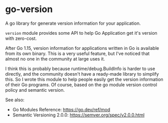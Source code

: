 # go-version

A go library for generate version information for your application.

`version` module provides some API to help Go Application get it's version
with zero-cost.

After Go 1.15, version information for applications written in Go is
available from its own binary. This is a very useful feature, but I've
noticed that almost no one in the community at large uses it.

I think this is probably because runtime/debug.BuildInfo is harder to use
directly, and the community doesn't have a ready-made library to simplify
this. So I wrote this module to help people easily get the version information
of their Go programs. Of course, based on the go module version control policy
and semantic version.

See also:

* Go Modules Reference: https://go.dev/ref/mod
* Semantic Versioning 2.0.0: https://semver.org/spec/v2.0.0.html

